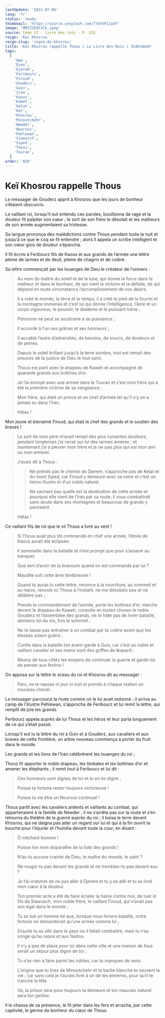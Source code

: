 ```yaml
---
lastUpdate: '2021-07-08'
lang: 'fr'
status: 'ready'
thumbnail: 'https://source.unsplash.com/77eYUF11yUY'
image: 'MRYZ2EAFJCk.jpeg'
source: tome II - livre des rois - P. 531
reign: 'Keï Khosrou'
reign-slug: 'regne-de-khosrou'
title: 'Keï Khosrou rappelle Thous | Le Livre des Rois | Shâhnâmeh'
tags:
  [
    'âme',
    'Dieu',
    'Djerem',
    'Feribourz',
    'Firoud',
    'Gouderz',
    'Guiv',
    'Iran',
    'Kaous',
    'Kaweh',
    'Kelat',
    'Keï',
    'Khosrou',
    'Minoutchehr',
    'Newder',
    'Nourouz',
    'Pehlewan',
    'Siawusch',
    'Siped',
    'Thous',
    'Touran',
  ]
order: '028'
---
```


<!-- LTeX: language=fr -->

# Keï Khosrou rappelle Thous

Le messager de Gouderz apprit à Khosrou que les jours de bonheur s’étaient obscurcis.

Le vaillant roi, lorsqu’il eut entendu ces paroles, bouillonna de rage et la douleur fit palpiter son cœur ; le sort de son frère le désolait et les malheurs de son armée augmentaient sa tristesse.

Sa langue prononça des malédictions contre Thous pendant toute la nuit et jusqu’à ce que le coq se fit entendre ; alors il appela un scribe intelligent et son cœur gros de douleur s’épancha.

Il fit écrire à Feribourz fils de Kaous et aux grands de l’armée une lettre pleine de larmes et de deuil, pleine de chagrin et de colère.

Sa lettre commençait par les louanges de Dieu le créateur de l’univers :

> Au nom du maître du soleil et de la lune, qui donne la force dans le malheur et dans le bonheur, de qui vient la victoire et la défaite, de qui dépend en toute circonstance l’accomplissement de nos désirs.
>
> Il a créé le monde, la terre et le temps, il a créé le pied de la fourmi et Ia montagne immense et c’est lui qui donne l’intelligence, l’âme et un corps vigoureux, le pouvoir, le diadème et le puissant trône ;
>
> Personne ne peut se soustraire à sa puissance ;
>
> Il accorde à l’un ses grâces et ses honneurs ;
>
> Il accable l’autre d’adversités, de besoins, de soucis, de douleurs et de peines.
>
> Depuis le soleil brillant jusqu’à la terre sombre, tout est rempli des preuves de la justice de Dieu le tout saint.
>
> Thous est parti avec le drapeau de Kaweh et accompagné de quarante grands aux bottines d’or.
>
> Je l’ai envoyé avec une armée dans le Touran et c’est mon frère qui a été la première victime de sa vengeance ;
>
> Mon frère, qui était un prince et un chef d’armée tel qu’il n’y en a jamais eu dans l’Iran.
>
> Hélas !

Mon jeune et bienaimé Firoud, qui était le chef des grands et le soutien des braves !

> Le sort de mon père m’avait rempli des plus cuisantes douleurs, pendant longtemps j’ai versé sur lui des larmes amères ; et maintenant j’ai à pleurer mon frère et je ne sais plus qui est mon ami ou mon ennemi.
>
> J’avais dit à Thous :

> > Ne prends pas le chemin de Djerem, n’approche pas de Kelat et du mont Siped, car Firoud y demeure avec sa mère et c’est un héros illustre et d’un noble naturel.
> >
> > Ne sachant pas quelle est la destination de cette armée et pourquoi elle vient de l’Iran par sa route, il vous combattrait sans doute dans ses montagnes et beaucoup de grands y périraient.
>
> Hélas !

Ce vaillant fils de roi que le vil Thous a livré au vent !

> Si Thous avait plus tôt commandé en chef une armée, l’étoile de Kaous aurait été éclipsée.
>
> Il sommeille dans la bataille et n’est prompt que pour s’asseoir au banquet.
>
> Que sert d’avoir de la bravoure quand on est commandé par lui ?
>
> Maudite soit cette âme ténébreuse !
>
> Quand tu auras lu cette lettre, renonce à la nourriture, au sommeil et au repos, renvoie ici Thous à l’instant, ne me désobéis pas et ne délibère pas ;
>
> Prends le commandement de l’armée, porte les bottines d’or, marche devant le drapeau de Kaweh, consulte en toutes choses le noble Gouderz et l’assemblée des grands, ne te hâte pas de livrer bataille, abstiens-toi du vin, fuis le sommeil ;
>
> Ne te laisse pas entraîner à un combat par ta colère avant que tes blessés soient guéris ;
>
> Confie dans la bataille ton avant-garde à Guiv, car c’est un noble et vaillant cavalier et ses mains sont des griffes de léopard ;
>
> Réunis de tous côtés les moyens de continuer la guerre et garde-toi de penser aux festins !

On apposa sur la lettre le sceau du roi et Khosrou dit au messager :

> Pars, ne te repose ni jour ni nuit et prends à chaque station un nouveau cheval.

Le messager parcourut la route comme on le lui avait ordonné ; il arriva au camp de l’illustre Pehlewan, s’approcha de Feribourz et lui remit la lettre, qui remplit de joie les grands.

Feribourz appela auprès de lui Thous et les héros et leur parla longuement de ce qui s’était passé.

Lorsqu’il eut lu la lettre du roi à Guiv et à Gouderz, aux cavaliers et aux braves de cette frontière, un arbre nouveau commença à porter du fruit dans le monde.

Les grands et les lions de l’Iran célébrèrent les louanges du roi ;

Thous fit apporter le noble drapeau, les timbales et les bottines d’or et amener les éléphants ; il remit tout à Feribourz et lui dit :

> Ces honneurs sont dignes de toi et tu en es digne ;
>
> Puisse ta fortune rester toujours victorieuse !
>
> Puisse ta vie être un Nourouz continuel !

Thous partit avec les cavaliers ardents et vaillants au combat, qui appartenaient à la famille de Newder ; il ne s’arrêta pas sur la route et s’en retourna du théâtre de la guerre auprès du roi ; il baisa la terre devant Khosrou, qui ne daigna pas jeter un regard sur lui et qui à la fin ouvrit la bouche pour l’injurier et l’humilia devant toute la cour, en disant :

> Ô méchant homme !
>
> Puisse ton nom disparaître de la liste des grands !
>
> N’as-tu aucune crainte de Dieu, le maître du monde, le saint ?
>
> Ne rougis-tu pas devant les grands et ne trembles-tu pas devant eux ?
>
> Je t’ai ordonné de ne pas aller à Djerem et tu y es allé et tu as livré mon cœur à la douleur.
>
> Ton premier acte a été de faire éclater la haine contre moi, de tuer le fils de Siawusch, mon noble frère, le vaillant Firoud, qui n’avait pas son égal dans le monde ;
>
> Tu as tué un homme tel que, lorsque nous livrons bataille, notre fortune ne demanderait qu’une armée comme lui ;
>
> Ensuite tu es allé dans le pays où il fallait combattre, mais tu n’as songé qu’au repos et aux festins.
>
> Il n’y a pas de place pour toi dans cette ville et une maison de fous serait un séjour plus digne de toi ;
>
> Tu n’as rien à faire parmi les nobles, car tu manques de sens.
>
> L’origine que tu tires de Minoutchehr et ta barbe blanche te sauvent la vie ; car sans cela je t’aurais livré à un de tes ennemis, pour qu’il te tranche la tête.
>
> Va, la prison sera pour toujours ta demeure et ton mauvais naturel sera ton geôlier.

Il le chassa de sa présence, le fit jeter dans les fers et arracha, par cette captivité, le germe du bonheur du cœur de Thous.

